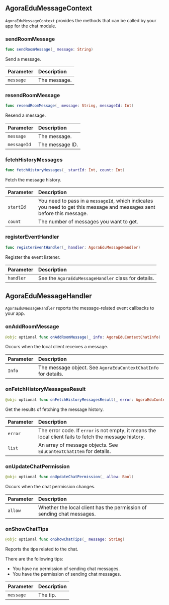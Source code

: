 ## AgoraEduMessageContext

`AgoraEduMessageContext` provides the methods that can be called by your app for the chat module.

### sendRoomMessage

```swift
func sendRoomMessage(_ message: String)
```

Send a message.

| Parameter | Description |
| :-------- | :--------- |
| `message` | The message. |

### resendRoomMessage

```swift
func resendRoomMessage(_ message: String, messageId: Int)
```

Resend a message.

| Parameter | Description |
| :---------- | :--------- |
| `message` | The message. |
| `messageId` | The message ID. |

### fetchHistoryMessages

```swift
func fetchHistoryMessages(_ startId: Int, count: Int)
```

Fetch the message history.

| Parameter | Description |
| :-------- | :----------------------------------------- |
| `startId` | You need to pass in a `messageId`, which indicates you need to get this message and messages sent before this message. |
| `count` | The number of messages you want to get. |

### registerEventHandler

```swift
func registerEventHandler(_ handler: AgoraEduMessageHandler)
```

Register the event listener.

| Parameter | Description |
| :-------- | :--------------------------------- |
| `handler` | See the `AgoraEduMessageHandler` class for details. |

## AgoraEduMessageHandler

`AgoraEduMessageHandler` reports the message-related event callbacks to your app. 

### onAddRoomMessage

```swift
@objc optional func onAddRoomMessage(_ info: AgoraEduContextChatInfo)
```

Occurs when the local client receives a message.

| Parameter | Description |
| :----- | :--------------------------------------------- |
| `Info` | The message object. See `AgoraEduContextChatInfo` for details. |

### onFetchHistoryMessagesResult

```swift
@objc optional func onFetchHistoryMessagesResult(_ error: AgoraEduContextError?, list: [AgoraEduContextChatInfo]?)
```

Get the results of fetching the message history.

| Parameter | Description |
| :------ | :-------------------------------------------------------- |
| `error` | The error code. If `error` is not empty, it means the local client fails to fetch the message history. |
| `list` | An array of message objects. See `EduContextChatItem` for details. |

### onUpdateChatPermission

```swift
@objc optional func onUpdateChatPermission(_ allow: Bool)
```

Occurs when the chat permission changes.

| Parameter | Description |
| :------ | :--------------------------------- |
| `allow` | Whether the local client has the permission of sending chat messages. |

### onShowChatTips

```swift
@objc optional func onShowChatTips(_ message: String)
```

Reports the tips related to the chat.

There are the following tips:

- You have no permission of sending chat messages.
- You have the permission of sending chat messages.

| Parameter | Description |
| :-------- | :--------- |
| `message` | The tip. |
